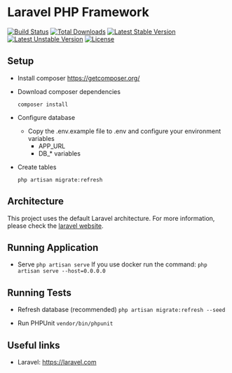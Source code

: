 # Laravel PHP Framework

[![Build Status](https://travis-ci.org/laravel/framework.svg)](https://travis-ci.org/laravel/framework)
[![Total Downloads](https://poser.pugx.org/laravel/framework/d/total.svg)](https://packagist.org/packages/laravel/framework)
[![Latest Stable Version](https://poser.pugx.org/laravel/framework/v/stable.svg)](https://packagist.org/packages/laravel/framework)
[![Latest Unstable Version](https://poser.pugx.org/laravel/framework/v/unstable.svg)](https://packagist.org/packages/laravel/framework)
[![License](https://poser.pugx.org/laravel/framework/license.svg)](https://packagist.org/packages/laravel/framework)

## Setup

- Install composer
https://getcomposer.org/

- Download composer dependencies

    `composer install`

- Configure database
    - Copy the .env.example file to .env and configure your environment variables
        - APP_URL
        - DB_* variables

- Create tables

    `php artisan migrate:refresh`

## Architecture
This project uses the default Laravel architecture. For more information, please check the [laravel website](https://laravel.com).

## Running Application
- Serve
    `php artisan serve`
  If you use docker run the command:
    `php artisan serve --host=0.0.0.0`

## Running Tests
- Refresh database (recommended)
    `php artisan migrate:refresh --seed`

- Run PHPUnit
    `vendor/bin/phpunit`

## Useful links
- Laravel: https://laravel.com
